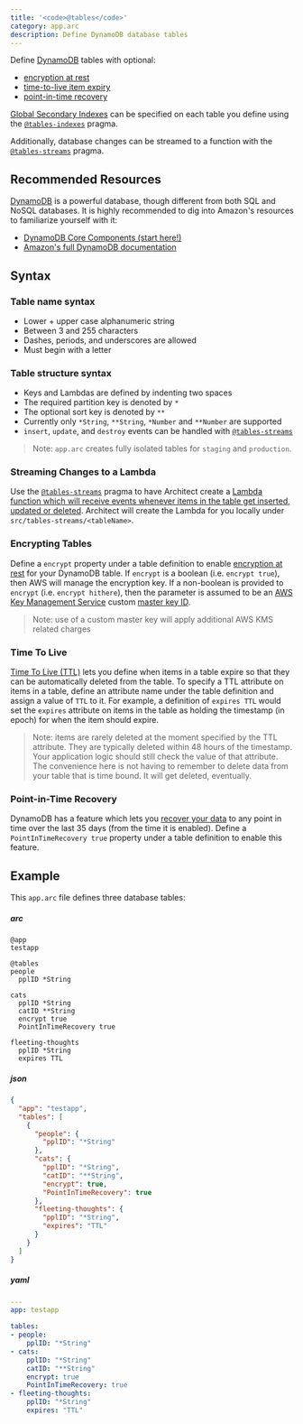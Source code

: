 ```yaml
---
title: '<code>@tables</code>'
category: app.arc
description: Define DynamoDB database tables
---
```


Define [DynamoDB][ddb] tables with optional:

- [encryption at rest][encryption]
- [time-to-live item expiry][ttl]
- [point-in-time recovery][recovery]

[Global Secondary Indexes][gsi] can be specified on each table you define using the [`@tables-indexes`][tables-indexes] pragma.

Additionally, database changes can be streamed to a function with the [`@tables-streams`][tables-streams] pragma.

## Recommended Resources

[DynamoDB][ddb] is a powerful database, though different from both SQL and NoSQL databases. It is highly recommended to dig into Amazon's resources to familiarize yourself with it:

- [DynamoDB Core Components (start here!)][core]
- [Amazon's full DynamoDB documentation][ddb]

## Syntax

### Table name syntax

- Lower + upper case alphanumeric string
- Between 3 and 255 characters
- Dashes, periods, and underscores are allowed
- Must begin with a letter


### Table structure syntax

- Keys and Lambdas are defined by indenting two spaces
- The required partition key is denoted by `*`
- The optional sort key is denoted by `**`
- Currently only `*String`, `**String`, `*Number` and `**Number` are supported
- `insert`, `update`, and `destroy` events can be handled with [`@tables-streams`][tables-streams]

> Note: `app.arc` creates fully isolated tables for `staging` and `production`.

### Streaming Changes to a Lambda

Use the [`@tables-streams`][tables-streams] pragma to have Architect create a [Lambda function which will receive events whenever items in the table get inserted, updated or deleted][stream]. Architect will create the Lambda for you locally under `src/tables-streams/<tableName>`.

### Encrypting Tables

Define a `encrypt` property under a table definition to enable [encryption at rest][encryption] for your DynamoDB table. If `encrypt` is a boolean (i.e. `encrypt true`), then AWS will manage the encryption key. If a non-boolean is provided to `encrypt` (i.e. `encrypt hithere`), then the parameter is assumed to be an [AWS Key Management Service][kms] custom [master key ID](https://docs.aws.amazon.com/kms/latest/developerguide/concepts.html#key-id).

> Note: use of a custom master key will apply additional AWS KMS related charges

### Time To Live

[Time To Live (TTL)][ttl] lets you define when items in a table expire so that they can be automatically deleted from the table. To specify a TTL attribute on items in a table, define an attribute name under the table definition and assign a value of `TTL` to it. For example, a definition of `expires TTL` would set the `expires` attribute on items in the table as holding the timestamp (in epoch) for when the item should expire.

> Note: items are rarely deleted at the moment specified by the TTL attribute. They are typically deleted within 48 hours of the timestamp. Your application logic should still check the value of that attribute. The convenience here is not having to remember to delete data from your table that is time bound. It will get deleted, eventually.

### Point-in-Time Recovery

DynamoDB has a feature which lets you [recover your data][recovery] to any point in time over the last 35 days (from the time it is enabled). Define a `PointInTimeRecovery true` property under a table definition to enable this feature.

## Example

This `app.arc` file defines three database tables:

<arc-viewer default-tab=arc>
<div slot=contents>

<arc-tab label=arc>
<h5>arc</h5>
<div slot=content>

```arc
@app
testapp

@tables
people
  pplID *String

cats
  pplID *String
  catID **String
  encrypt true
  PointInTimeRecovery true

fleeting-thoughts
  pplID *String
  expires TTL
```
</div>
</arc-tab>

<arc-tab label=json>
<h5>json</h5>
<div slot=content>

```json
{
  "app": "testapp",
  "tables": [
    {
      "people": {
        "pplID": "*String"
      },
      "cats": {
        "pplID": "*String",
        "catID": "**String",
        "encrypt": true,
        "PointInTimeRecovery": true
      },
      "fleeting-thoughts": {
        "pplID": "*String",
        "expires": "TTL"
      }
    }
  ]
}
```
</div>
</arc-tab>

<arc-tab label=yaml>
<h5>yaml</h5>
<div slot=content>

```yaml
---
app: testapp

tables:
- people:
    pplID: "*String"
- cats:
    pplID: "*String"
    catID: "**String"
    encrypt: true
    PointInTimeRecovery: true
- fleeting-thoughts:
    pplID: "*String"
    expires: "TTL"
```
</div>
</arc-tab>

</div>
</arc-viewer>

[tables-indexes]: tables-indexes
[tables-streams]: tables-streams
[core]: https://docs.aws.amazon.com/amazondynamodb/latest/developerguide/HowItWorks.CoreComponents.html
[ddb]: https://aws.amazon.com/documentation/dynamodb/
[encryption]: https://docs.aws.amazon.com/amazondynamodb/latest/developerguide/EncryptionAtRest.html
[gsi]: https://docs.aws.amazon.com/amazondynamodb/latest/developerguide/GSI.html
[kms]: https://docs.aws.amazon.com/kms/latest/developerguide/concepts.html
[recovery]: https://docs.aws.amazon.com/amazondynamodb/latest/developerguide/PointInTimeRecovery.html
[stream]: https://docs.aws.amazon.com/amazondynamodb/latest/developerguide/Streams.Lambda.html
[ttl]: https://docs.aws.amazon.com/amazondynamodb/latest/developerguide/TTL.html
